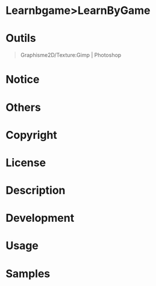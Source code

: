 # Learnbgame>LearnByGame
# Outils
>Graphisme2D/Texture:Gimp | Photoshop

# Notice

# Others

# Copyright

# License

# Description

# Development

# Usage

# Samples
